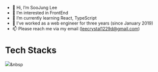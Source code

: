 - 👋 Hi, I’m SooJung Lee
- 👀 I’m interested in FrontEnd
- 🌱 I’m currently learning React, TypeScript
- 💞️ I've worked as a web engineer for three years (since January 2019)
- 📫 Please reach me via my email (leecrystal1229d@gmail.com)
# Tech Stacks
<img src="https://img.shields.io/badge/Javascript-#F7DF1E?style=flat-square&logo=JavaScript&logoColor=white"/></a>&nbsp

<!---
crystal1229d/crystal1229d is a ✨ special ✨ repository because its `README.md` (this file) appears on your GitHub profile.
You can click the Preview link to take a look at your changes.
--->
